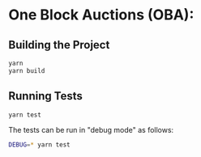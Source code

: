 # One Block Auctions (OBA):

## Building the Project

```sh
yarn
yarn build
```

## Running Tests

```sh
yarn test
```

The tests can be run in "debug mode" as follows:

```sh
DEBUG=* yarn test
```
